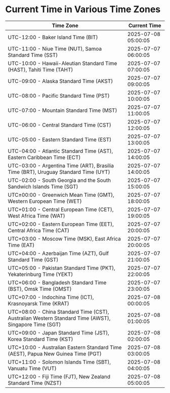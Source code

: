 # Current Time in Various Time Zones

| Time Zone | Current Time |
|-----------|--------------|
| UTC-12:00 - Baker Island Time (BIT) | 2025-07-08 05:00:05 |
| UTC-11:00 - Niue Time (NUT), Samoa Standard Time (SST) | 2025-07-07 06:00:05 |
| UTC-10:00 - Hawaii-Aleutian Standard Time (HAST), Tahiti Time (TAHT) | 2025-07-07 07:00:05 |
| UTC-09:00 - Alaska Standard Time (AKST) | 2025-07-07 09:00:05 |
| UTC-08:00 - Pacific Standard Time (PST) | 2025-07-07 10:00:05 |
| UTC-07:00 - Mountain Standard Time (MST) | 2025-07-07 11:00:05 |
| UTC-06:00 - Central Standard Time (CST) | 2025-07-07 12:00:05 |
| UTC-05:00 - Eastern Standard Time (EST) | 2025-07-07 13:00:05 |
| UTC-04:00 - Atlantic Standard Time (AST), Eastern Caribbean Time (ECT) | 2025-07-07 14:00:05 |
| UTC-03:00 - Argentina Time (ART), Brasília Time (BRT), Uruguay Standard Time (UYT) | 2025-07-07 14:00:05 |
| UTC-02:00 - South Georgia and the South Sandwich Islands Time (SGT) | 2025-07-07 15:00:05 |
| UTC±00:00 - Greenwich Mean Time (GMT), Western European Time (WET) | 2025-07-07 18:00:05 |
| UTC+01:00 - Central European Time (CET), West Africa Time (WAT) | 2025-07-07 19:00:05 |
| UTC+02:00 - Eastern European Time (EET), Central Africa Time (CAT) | 2025-07-07 20:00:05 |
| UTC+03:00 - Moscow Time (MSK), East Africa Time (EAT) | 2025-07-07 20:00:05 |
| UTC+04:00 - Azerbaijan Time (AZT), Gulf Standard Time (GST) | 2025-07-07 21:00:05 |
| UTC+05:00 - Pakistan Standard Time (PKT), Yekaterinburg Time (YEKT) | 2025-07-07 22:00:05 |
| UTC+06:00 - Bangladesh Standard Time (BST), Omsk Time (OMST) | 2025-07-07 23:00:05 |
| UTC+07:00 - Indochina Time (ICT), Krasnoyarsk Time (KRAT) | 2025-07-08 00:00:05 |
| UTC+08:00 - China Standard Time (CST), Australian Western Standard Time (AWST), Singapore Time (SGT) | 2025-07-08 01:00:05 |
| UTC+09:00 - Japan Standard Time (JST), Korea Standard Time (KST) | 2025-07-08 02:00:05 |
| UTC+10:00 - Australian Eastern Standard Time (AEST), Papua New Guinea Time (PGT) | 2025-07-08 03:00:05 |
| UTC+11:00 - Solomon Islands Time (SBT), Vanuatu Time (VUT) | 2025-07-08 04:00:05 |
| UTC+12:00 - Fiji Time (FJT), New Zealand Standard Time (NZST) | 2025-07-08 05:00:05 |
